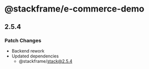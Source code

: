 # @stackframe/e-commerce-demo

## 2.5.4

### Patch Changes

- Backend rework
- Updated dependencies
  - @stackframe/stack@2.5.4
